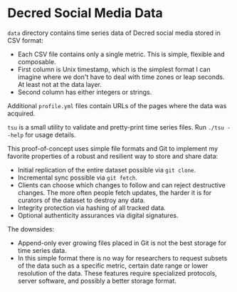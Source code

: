 # Decred Social Media Data

`data` directory contains time series data of Decred social media stored in CSV format:

- Each CSV file contains only a single metric. This is simple, flexible and composable.
- First column is Unix timestamp, which is the simplest format I can imagine where we don't have to deal with time zones or leap seconds. At least not at the data layer.
- Second column has either integers or strings.

Additional `profile.yml` files contain URLs of the pages where the data was acquired.

`tsu` is a small utility to validate and pretty-print time series files. Run `./tsu --help` for usage details.

This proof-of-concept uses simple file formats and Git to implement my favorite properties of a robust and resilient way to store and share data:

- Initial replication of the entire dataset possible via `git clone`.
- Incremental sync possible via `git fetch`.
- Clients can choose which changes to follow and can reject destructive changes. The more often people fetch updates, the harder it is for curators of the dataset to destroy any data.
- Integrity protection via hashing of all tracked data.
- Optional authenticity assurances via digital signatures.

The downsides:

- Append-only ever growing files placed in Git is not the best storage for time series data.
- In this simple format there is no way for researchers to request subsets of the data such as a specific metric, certain date range or lower resolution of the data. These features require specialized protocols, server software, and possibly a better storage format.
